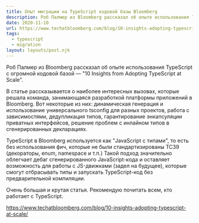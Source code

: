 ```yaml
---
title: Опыт миграции на TypeScript кодовой базы Bloomberg
description: Роб Палмер из Bloomberg рассказал об опыте использования TypeScript с огромной кодовой базой
date: 2020-11-10
url: https://www.techatbloomberg.com/blog/10-insights-adopting-typescript-at-scale/
tags:
  - typescript
  - migration
layout: layouts/post.njk
---
```

Роб Палмер из Bloomberg рассказал об опыте использования TypeScript с огромной кодовой базой — "10 Insights from Adopting TypeScript at Scale".

В статье рассказывается о наиболее интересных вызовах, которые решала команда, занимающаяся разработкой платформы приложений в Bloomberg. Вот некоторые из них: динамическая генерация и использование универсального tsconfig для разных проектов, работа с зависимостями, дедупликация типов, гарантирование энкапсуляции приватных интерфейсов, решение проблем с инлайном типов в сгенерированных декларациях.

TypeScript в Bloomberg используется как "JavaScript с типами", то есть без использования фич, которые не были стандартизированы TC39 (декораторы, enum, namespace и т.п.) Такой подход значительно облегчает дебаг сгенерированного JavaScript-кода и оставляет возможность для работы с JS-движками (задел на будущее), которые смогут отбрасывать типы и запускать TypeScript-код без предварительной компиляции.

Очень большая и крутая статья. Рекомендую почитать всем, кто работает с TypeScript.

https://www.techatbloomberg.com/blog/10-insights-adopting-typescript-at-scale/
